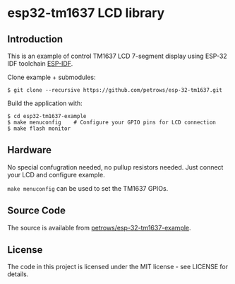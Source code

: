 # esp32-tm1637 LCD library

## Introduction

This is an example of control TM1637 LCD 7-segment display using ESP-32 IDF toolchain [ESP-IDF](https://github.com/espressif/esp-idf).

Clone example + submodules:

    $ git clone --recursive https://github.com/petrows/esp-32-tm1637.git

Build the application with:

    $ cd esp32-tm1637-example
    $ make menuconfig    # Configure your GPIO pins for LCD connection
    $ make flash monitor
    
## Hardware

No special confugration needed, no pullup resistors needed. Just connect your LCD and configure example.

`make menuconfig` can be used to set the TM1637 GPIOs.

## Source Code

The source is available from [petrows/esp-32-tm1637-example](https://github.com/petrows/esp-32-tm1637-example).

## License

The code in this project is licensed under the MIT license - see LICENSE for details.
